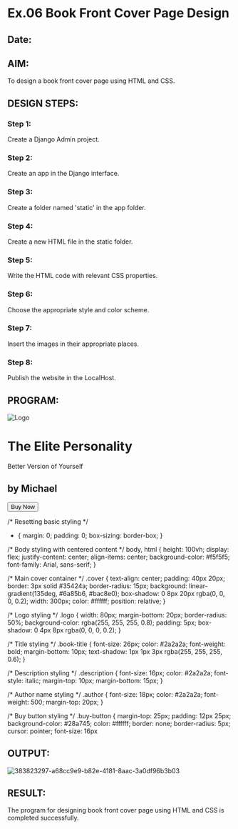 # Ex.06 Book Front Cover Page Design
## Date:

## AIM:
To design a book front cover page using HTML and CSS.

## DESIGN STEPS:

### Step 1:
Create a Django Admin project.

### Step 2:
Create an app in the Django interface.

### Step 3:
Create a folder named 'static' in the app folder.

### Step 4:
Create a new HTML file in the static folder.

### Step 5:
Write the HTML code with relevant CSS properties.

### Step 6:
Choose the appropriate style and color scheme.

### Step 7:
Insert the images in their appropriate places.

### Step 8:
Publish the website in the LocalHost.

## PROGRAM:
<!DOCTYPE html>
<html lang="en">
<head>
    <meta charset="UTF-8">
    <meta name="viewport" content="width=device-width, initial-scale=1.0">
    <link rel="stylesheet" href="styles.css">
    <title>Book Cover Page</title>
</head>
<body>
    <div class="cover">
        <img src="book logo.jpg" alt="Logo" class="logo">
        <h1 class="book-title">The Elite Personality</h1>
        <p class="description">Better Version of Yourself</p>
        <h2 class="author">by Michael</h2>
        <button class="buy-button">Buy Now</button>
    </div>
</body>
</html>

/* Resetting basic styling */
* {
    margin: 0;
    padding: 0;
    box-sizing: border-box;
}

/* Body styling with centered content */
body, html {
    height: 100vh;
    display: flex;
    justify-content: center;
    align-items: center;
    background-color: #f5f5f5;
    font-family: Arial, sans-serif;
}

/* Main cover container */
.cover {
    text-align: center;
    padding: 40px 20px;
    border: 3px solid #35424a;
    border-radius: 15px;
    background: linear-gradient(135deg, #6a85b6, #bac8e0);
    box-shadow: 0 8px 20px rgba(0, 0, 0, 0.2);
    width: 300px;
    color: #ffffff;
    position: relative;
}

/* Logo styling */
.logo {
    width: 80px;
    margin-bottom: 20px;
    border-radius: 50%;
    background-color: rgba(255, 255, 255, 0.8);
    padding: 5px;
    box-shadow: 0 4px 8px rgba(0, 0, 0, 0.2);
}

/* Title styling */
.book-title {
    font-size: 26px;
    color: #2a2a2a;
    font-weight: bold;
    margin-bottom: 10px;
    text-shadow: 1px 1px 3px rgba(255, 255, 255, 0.6);
}

/* Description styling */
.description {
    font-size: 16px;
    color: #2a2a2a;
    font-style: italic;
    margin-top: 10px;
    margin-bottom: 15px;
}

/* Author name styling */
.author {
    font-size: 18px;
    color: #2a2a2a;
    font-weight: 500;
    margin-top: 20px;
}

/* Buy button styling */
.buy-button {
    margin-top: 25px;
    padding: 12px 25px;
    background-color: #28a745;
    color: #ffffff;
    border: none;
    border-radius: 5px;
    cursor: pointer;
    font-size: 16px


## OUTPUT:
![383823297-a68cc9e9-b82e-4181-8aac-3a0df96b3b03](https://github.com/user-attachments/assets/8d09e164-9a12-4cf6-9cd9-97fcbfd3cd43)


## RESULT:
The program for designing book front cover page using HTML and CSS is completed successfully.
